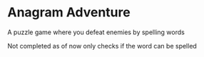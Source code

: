 # Anagram Adventure

A puzzle game where you defeat enemies by spelling words

Not completed as of now only checks if the word can be spelled
